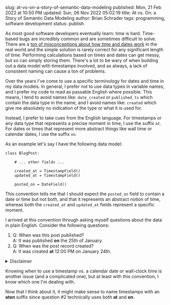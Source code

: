 slug: at-vs-on-a-story-of-semantic-data-modeling
published: Mon, 21 Feb 2022 at 10:50 PM
updated: Sun, 06 Nov 2022 05:02:19 
title: At vs. On: a Story of Semantic Data Modeling
author: Brian Schrader
tags: programming, software development
status: publish

As most good software developers eventually learn: time is hard. Time-based bugs are incredibly common and are sometimes difficult to solve. There are a [ton of misconceptions about how time and dates work][1] in the real world and the simple solution is rarely correct for any significant length of time. Performing calculations based on times and dates can get messy, but so can simply storing them. There's a lot to be wary of when building out a data model with timestamps involved, and as always, a lack of consistent naming can cause a ton of problems.

Over the years I've come to use a specific terminology for dates and time in my data models. In general, I prefer not to use data types in variable names, and I prefer my code to read as passable English where possible. This means, I tend to avoid names like: `date_created` or `published_ts` which contain the data type in the name, and I avoid names like: `created` which give me absolutely no indication of the type or what it is used for.

Instead, I prefer to take cues from the English language. For timestamps or any data type that represents a precise moment in time, I use the suffix `at`. For dates or times that represent more abstract things like wall time or calendar dates, I use the suffix `on`.

As an example let's say I have the following data model:

    class BlogPost:

        # ... other fields ...

        created_at = TimestampField()
        updated_at = TimestampField()

        posted_on = DateField()

This convention tells me that I should expect the `posted_on` field to contain a date or time but not both, and that it represents an abstract notion of time, whereas both the `created_at` and `updated_at` fields represent a specific moment.

I arrived at this convention through asking myself questions about the data in plain English. Consider the following questions:

1. Q: When was this post published?<br />
A: It was published **on** the 25th of January.
2. Q: When was the post record created?<br />
A: It was created **at** 12:00 PM on January 24th.

<details><summary>Disclaimer</summary>
This convention doesn't always work because usually people would use <b>at</b> to describe any time (e.g. "I arrived <b>at</b> noon"). But once I settled on the convention, it wasn't confusing. It just doesn't always read nicely.
</details>

Knowing when to use a timestamp vs. a calendar date or wall-clock time is another issue (and a complicated one), but at least with this convention, I know which one I'm dealing with.

<div class="footnote">
Now that I think about it, it might make sense to name timestamps with an <b>aton</b> suffix since question #2 technically uses both <b>at</b> and <b>on</b>.
</div>

[1]: https://infiniteundo.com/post/25326999628/falsehoods-programmers-believe-about-time
